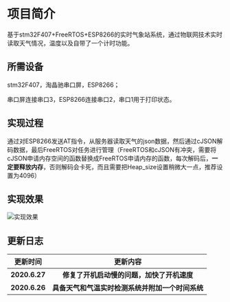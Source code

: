 # 项目简介

基于stm32F407+FreeRTOS+ESP8266的实时气象站系统，通过物联网技术实时读取天气情况，温度以及自带了一个计时功能。

## 所需设备

stm32F407，淘晶驰串口屏，ESP8266；

串口屏连接串口3，ESP8266连接串口2，串口1用于打印状态。

## 实现过程

通过对ESP8266发送AT指令，从服务器读取天气的json数据，然后通过cJSON解码数据，最后FreeRTOS对任务进行管理（FreeRTOS和cJSON有冲突，需要将cJSON申请内存空间的函数替换成FreeRTOS申请内存的函数，每次解码后，**一定要释放内存**，否则解码会卡死，而且需要把Heap_size设置稍微大一点，推荐设置为4096）

## 实现效果

![实现效果](https://img-blog.csdnimg.cn/20200625171702401.JPG?x-oss-process=image/watermark,type_ZmFuZ3poZW5naGVpdGk,shadow_10,text_aHR0cHM6Ly9ibG9nLmNzZG4ubmV0L25hbWVfbG9uZ21pbmc=,size_16,color_FFFFFF,t_70)

## 更新日志

|   更新时间    |                     更新内容                     |
| :-----------: | :----------------------------------------------: |
| **2020.6.27** |    **修复了开机启动慢的问题，加快了开机速度**    |
| **2020.6.26** | **具备天气和气温实时检测系统并附加一个时间系统** |

